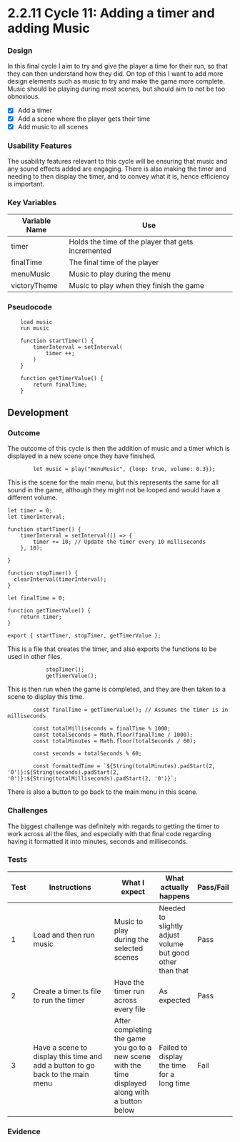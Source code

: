 # 2.2.11 Cycle 11: Adding a timer and adding Music

### Design

In this final cycle I aim to try and give the player a time for their run, so that they can then understand how they did. On top of this I want to add more design elements such as music to try and make the game more complete. Music should be playing during most scenes, but should aim to not be too obnoxious.

* [x] Add a timer
* [x] Add a scene where the player gets their time
* [x] Add music to all scenes

### Usability Features

The usability features relevant to this cycle will be ensuring that music and any sound effects added are engaging. There is also making the timer and needing to then display the timer, and to convey what it is, hence efficiency is important.

### Key Variables

| Variable Name | Use                                                |
| ------------- | -------------------------------------------------- |
| timer         | Holds the time of the player that gets incremented |
| finalTime     | The final time of the player                       |
| menuMusic     | Music to play during the menu                      |
| victoryTheme  | Music to play when they finish the game            |

### Pseudocode

```
    load music
    run music
    
    function startTimer() {
        timerInterval = setInterval(
            timer ++;
        )
    }
    
    function getTimerValue() {
        return finalTime;
    }
```

## Development

### Outcome

The outcome of this cycle is then the addition of music and a timer which is displayed in a new scene once they have finished.

```
        let music = play("menuMusic", {loop: true, volume: 0.3}); 
```

This is the scene for the main menu, but this represents the same for all sound in the game, although they might not be looped and would have a different volume.

```
let timer = 0;
let timerInterval;

function startTimer() {
    timerInterval = setInterval(() => {
        timer += 10; // Update the timer every 10 milliseconds
    }, 10);
 
}

function stopTimer() {
  clearInterval(timerInterval);
}

let finalTime = 0;

function getTimerValue() {
    return timer;
}

export { startTimer, stopTimer, getTimerValue };
```

This is a file that creates the timer, and also exports the functions to be used in other files.

```
            stopTimer(); 
            getTimerValue();    
```

This is then run when the game is completed, and they are then taken to a scene to display this time.

```
        const finalTime = getTimerValue(); // Assumes the timer is in milliseconds
        
        const totalMilliseconds = finalTime % 1000;
        const totalSeconds = Math.floor(finalTime / 1000);
        const totalMinutes = Math.floor(totalSeconds / 60);

        const seconds = totalSeconds % 60;

        const formattedTime = `${String(totalMinutes).padStart(2, '0')}:${String(seconds).padStart(2, '0')}:${String(totalMilliseconds).padStart(2, '0')}`;
```

There is also a button to go back to the main menu in this scene.

### Challenges

The biggest challenge was definitely with regards to getting the timer to work across all the files, and especially with that final code regarding having it formatted it into minutes, seconds and milliseconds.&#x20;

### Tests

<table><thead><tr><th>Test</th><th width="182">Instructions</th><th>What I expect</th><th>What actually happens</th><th>Pass/Fail</th></tr></thead><tbody><tr><td>1</td><td>Load and then run music</td><td>Music to play during the selected scenes</td><td>Needed to slightly adjust volume but good other than that</td><td>Pass</td></tr><tr><td>2</td><td>Create a timer.ts file to run the timer</td><td>Have the timer run across every file </td><td>As expected</td><td>Pass</td></tr><tr><td>3</td><td>Have a scene to display this time and add a button to go back to the main menu</td><td> After completing the game you go to a new scene with the time displayed along with a button below</td><td>Failed to display the time for a long time</td><td>Fail</td></tr></tbody></table>

### Evidence
